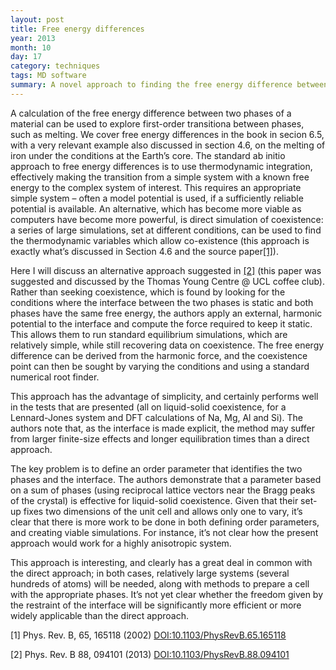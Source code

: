```yaml
---
layout: post
title: Free energy differences
year: 2013
month: 10
day: 17
category: techniques
tags: MD software
summary: A novel approach to finding the free energy difference between two phases of a material
---
```

A calculation of the free energy difference between two phases of a material can be used to explore first-order transitiona between phases, such as melting. We cover free energy differences in the book in secion 6.5, with a very relevant example also discussed in section 4.6, on the melting of iron under the conditions at the Earth’s core. The standard ab initio approach to free energy differences is to use thermodynamic integration, effectively making the transition from a simple system with a known free energy to the complex system of interest. This requires an appropriate simple system – often a model potential is used, if a sufficiently reliable potential is available. An alternative, which has become more viable as computers have become more powerful, is direct simulation of coexistence: a series of large simulations, set at different conditions, can be used to find the thermodynamic variables which allow co-existence (this approach is exactly what’s discussed in Section 4.6 and the source paper[[1]](#R1)).

Here I will discuss an alternative approach suggested in [[2]](#R2) (this paper was suggested and discussed by the Thomas Young Centre @ UCL coffee club). Rather than seeking coexistence, which is found by looking for the conditions where the interface between the two phases is static and both phases have the same free energy, the authors apply an external, harmonic potential to the interface and compute the force required to keep it static. This allows them to run standard equilibrium simulations, which are relatively simple, while still recovering data on coexistence. The free energy difference can be derived from the harmonic force, and the coexistence point can then be sought by varying the conditions and using a standard numerical root finder.

This approach has the advantage of simplicity, and certainly performs well in the tests that are presented (all on liquid-solid coexistence, for a Lennard-Jones system and DFT calculations of Na, Mg, Al and Si). The authors note that, as the interface is made explicit, the method may suffer from larger finite-size effects and longer equilibration times than a direct approach.

The key problem is to define an order parameter that identifies the two phases and the interface. The authors demonstrate that a parameter based on a sum of phases (using reciprocal lattice vectors near the Bragg peaks of the crystal) is effective for liquid-solid coexistence. Given that their set-up fixes two dimensions of the unit cell and allows only one to vary, it’s clear that there is more work to be done in both defining order parameters, and creating viable simulations. For instance, it’s not clear how the present approach would work for a highly anisotropic system.

This approach is interesting, and clearly has a great deal in common with the direct approach; in both cases, relatively large systems (several hundreds of atoms) will be needed, along with methods to prepare a cell with the appropriate phases. It’s not yet clear whether the freedom given by the restraint of the interface will be significantly more efficient or more widely applicable than the direct approach.

<a name="R1">[1]</a> Phys. Rev. B, 65, 165118 (2002) [DOI:10.1103/PhysRevB.65.165118](http://dx.doi.org/10.1103/PhysRevB.65.165118)

<a name="R2">[2]</a> Phys. Rev. B 88, 094101 (2013) [DOI:10.1103/PhysRevB.88.094101](http://dx.doi.org/10.1103/PhysRevB.88.094101)
